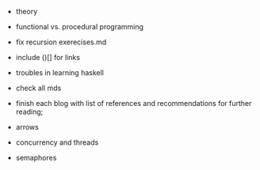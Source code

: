 - theory 
- functional vs. procedural programming 
- fix recursion exerecises.md
- include ()[] for links
- troubles in learning haskell
- check all mds
- finish each blog with list of references and recommendations for further reading;

- arrows
- concurrency and threads 
- semaphores